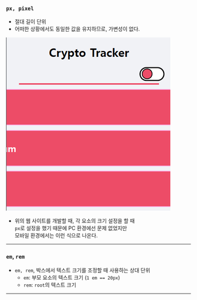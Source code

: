 
### `px, pixel`

- 절대 길이 단위
- 어떠한 상황에서도 동일한 값을 유지하므로, 가변성이 없다.

<img src="refImgs/use_unit_pixel.png"/>

- 위의 웹 사이트를 개발할 때, 각 요소의 크기 설정을 할 때 <br/>
	`px`로 설정을 했기 때문에 PC 환경에선 문제 없었지만 <br/>
	모바일 환경에서는 이런 식으로 나온다.


---

### `em`, `rem`

- `em, rem`, 박스에서 텍스트 크기를 조정할 때 사용하는 상대 단위
	- `em`: 부모 요소의 텍스트 크기 (`1 em == 20px`)
	- `rem`: `root`의 텍스트 크기

---
